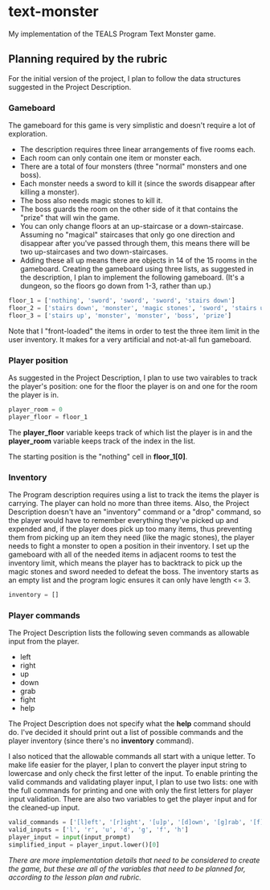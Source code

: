 # text-monster
My implementation of the TEALS Program Text Monster game.

## Planning required by the rubric
For the initial version of the project, I plan to follow the data structures suggested in the Project Description.

### Gameboard
The gameboard for this game is very simplistic and doesn't require a lot of exploration. 
- The description requires three linear arrangements of five rooms each. 
- Each room can only contain one item or monster each.
- There are a total of four monsters (three "normal" monsters and one boss).
- Each monster needs a sword to kill it (since the swords disappear after killing a monster).
- The boss also needs magic stones to kill it.
- The boss guards the room on the other side of it that contains the "prize" that will win the game.
- You can only change floors at an up-staircase or a down-staircase. Assuming no "magical" staircases that only go one direction and disappear after you've passed through them, this means there will be two up-staircases and two down-staircases.
- Adding these all up means there are objects in 14 of the 15 rooms in the gameboard.
Creating the gameboard using three lists, as suggested in the description, I plan to implement the following gameboard. (It's a dungeon, so the floors go down from 1-3, rather than up.)

```python
floor_1 = ['nothing', 'sword', 'sword', 'sword', 'stairs down']
floor_2 = ['stairs down', 'monster', 'magic stones', 'sword', 'stairs up']
floor_3 = ['stairs up', 'monster', 'monster', 'boss', 'prize']
```
Note that I "front-loaded" the items in order to test the three item limit in the user inventory. It makes for a very artificial and not-at-all fun gameboard.

### Player position
As suggested in the Project Description, I plan to use two vairables to track the player's position: one for the floor the player is on and one for the room the player is in.
```python
player_room = 0
player_floor = floor_1
```
The __player_floor__ variable keeps track of which list the player is in and the __player_room__ variable keeps track of the index in the list.

The starting position is the "nothing" cell in __floor_1[0]__.

### Inventory
The Program description requires using a list to track the items the player is carrying. The player can hold no more than three items. Also, the Project Description doesn't have an "inventory" command or a "drop" command, so the player would have to remember everything they've picked up and expended and, if the player does pick up too many items, thus preventing them from picking up an item they need (like the magic stones), the player needs to fight a monster to open a position in their inventory. I set up the gameboard with all of the needed items in adjacent rooms to test the inventory limit, which means the player has to backtrack to pick up the magic stones and sword needed to defeat the boss. The inventory starts as an empty list and the program logic ensures it can only have length <= 3.
```python
inventory = []
```

### Player commands
The Project Description lists the following seven commands as allowable input from the player.
- left
- right
- up
- down
- grab
- fight
- help

The Project Description does not specify what the __help__ command should do. I've decided it should print out a list of possible commands and the player inventory (since there's no __inventory__ command).

I also noticed that the allowable commands all start with a unique letter. To make life easier for the player, I plan to convert the player input string to lowercase and only check the first letter of the input. To enable printing the valid commands and validating player input, I plan to use two lists: one with the full commands for printing and one with only the first letters for player input validation. There are also two variables to get the player input and for the cleaned-up input.
```python
valid_commands = ['[l]eft', '[r]ight', '[u]p', '[d]own', '[g]rab', '[f]ight', '[h]elp']
valid_inputs = ['l', 'r', 'u', 'd', 'g', 'f', 'h']
player_input = input(input_prompt)
simplified_input = player_input.lower()[0]
```

*There are more implementation details that need to be considered to create the game, but these are all of the variables that need to be planned for, according to the lesson plan and rubric.* 